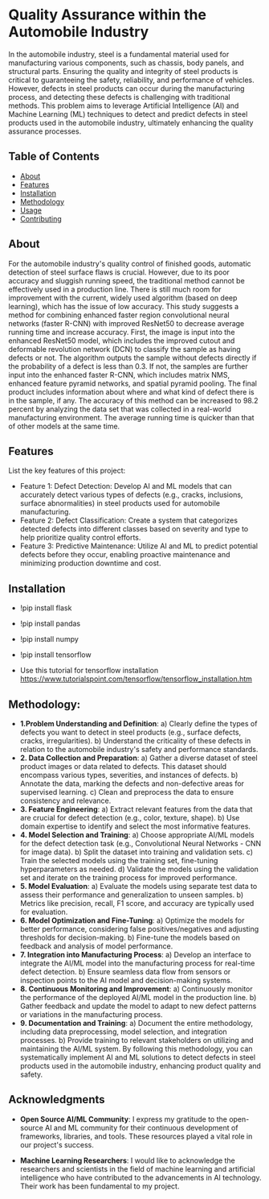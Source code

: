 # Quality Assurance within the Automobile Industry
In the automobile industry, steel is a fundamental material used for manufacturing various components, such as chassis, body panels, and structural parts. Ensuring the quality and integrity of steel products is critical to guaranteeing the safety, reliability, and performance of vehicles. However, defects in steel products can occur during the manufacturing process, and detecting these defects is challenging with traditional methods. This problem aims to leverage Artificial Intelligence (AI) and Machine Learning (ML) techniques to detect and predict defects in steel products used in the automobile industry, ultimately enhancing the quality assurance processes.

## Table of Contents

- [About](#about)
- [Features](#features)
- [Installation](#installation)
- [Methodology](#Methodology)
- [Usage](#usage)
- [Contributing](#contributing)

## About
For the automobile industry's quality control of finished goods, automatic detection of steel surface flaws is crucial. However, due to its poor accuracy and sluggish running speed, the traditional method cannot be effectively used in a production line. There is still much room for improvement with the current, widely used algorithm (based on deep learning), which has the issue of low accuracy. This study suggests a method for combining enhanced faster region convolutional neural networks (faster R-CNN) with improved ResNet50 to decrease average running time and increase accuracy. First, the image is input into the enhanced ResNet50 model, which includes the improved cutout and deformable revolution network (DCN) to classify the sample as having defects or not. The algorithm outputs the sample without defects directly if the probability of a defect is less than 0.3. If not, the samples are further input into the enhanced faster R-CNN, which includes matrix NMS, enhanced feature pyramid networks, and spatial pyramid pooling. The final product includes information about where and what kind of defect there is in the sample, if any. The accuracy of this method can be increased to 98.2 percent by analyzing the data set that was collected in a real-world manufacturing environment. The average running time is quicker than that of other models at the same time.

## Features

List the key features of this project:
- Feature 1: Defect Detection: Develop AI and ML models that can accurately detect various types of defects (e.g., cracks, inclusions, surface abnormalities) in steel products used for automobile manufacturing.
- Feature 2: Defect Classification: Create a system that categorizes detected defects into different classes based on severity and type to help prioritize quality control efforts.
- Feature 3: Predictive Maintenance: Utilize AI and ML to predict potential defects before they occur, enabling proactive maintenance and minimizing production downtime and cost.

## Installation
- !pip install flask
- !pip install pandas
- !pip install numpy
- !pip install tensorflow  

- Use this tutorial for tensorflow  installation https://www.tutorialspoint.com/tensorflow/tensorflow_installation.htm

## Methodology:
- **1.Problem Understanding and Definition**: 
a)	Clearly define the types of defects you want to detect in steel products (e.g., surface defects, cracks, irregularities).
b)	Understand the criticality of these defects in relation to the automobile industry's safety and performance standards.
- **2. Data Collection and Preparation**:
a) Gather a diverse dataset of steel product images or data related to defects. This dataset should encompass various types, severities, and instances of defects.
b) Annotate the data, marking the defects and non-defective areas for supervised learning.
c) Clean and preprocess the data to ensure consistency and relevance.
- **3. Feature Engineering**:
a) Extract relevant features from the data that are crucial for defect detection (e.g., color, texture, shape).
b) Use domain expertise to identify and select the most informative features.
- **4. Model Selection and Training**:
a) Choose appropriate AI/ML models for the defect detection task (e.g., Convolutional Neural Networks - CNN for image data).
b) Split the dataset into training and validation sets.
c) Train the selected models using the training set, fine-tuning hyperparameters as needed.
d) Validate the models using the validation set and iterate on the training process for improved performance.
- **5. Model Evaluation**:
a) Evaluate the models using separate test data to assess their performance and generalization to unseen samples.
b) Metrics like precision, recall, F1 score, and accuracy are typically used for evaluation.
- **6. Model Optimization and Fine-Tuning**:
a) Optimize the models for better performance, considering false positives/negatives and adjusting thresholds for decision-making.
b) Fine-tune the models based on feedback and analysis of model performance.
- **7. Integration into Manufacturing Process**:
a) Develop an interface to integrate the AI/ML model into the manufacturing process for real-time defect detection.
b) Ensure seamless data flow from sensors or inspection points to the AI model and decision-making systems.
- **8. Continuous Monitoring and Improvement**:
a) Continuously monitor the performance of the deployed AI/ML model in the production line.
b) Gather feedback and update the model to adapt to new defect patterns or variations in the manufacturing process.
- **9. Documentation and Training**:
a) Document the entire methodology, including data preprocessing, model selection, and integration processes.
b) Provide training to relevant stakeholders on utilizing and maintaining the AI/ML system.
By following this methodology, you can systematically implement AI and ML solutions to detect defects in steel products used in the automobile industry, enhancing product quality and safety.

## Acknowledgments
- **Open Source AI/ML Community**: I express my gratitude to the open-source AI and ML community for their continuous development of frameworks, libraries, and tools. These resources played a vital role in our project's success.

- **Machine Learning Researchers**: I would like to acknowledge the researchers and scientists in the field of machine learning and artificial intelligence who have contributed to the advancements in AI technology. Their work has been fundamental to my project.
